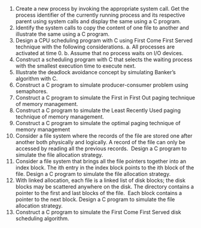 1. Create a new process by invoking the appropriate system call. Get the process identifier of the currently running process and its respective parent using system calls and display the same using a C program.
2. Identify the system calls to copy the content of one file to another and illustrate the same using a C program.
3. Design a CPU scheduling program with C using First Come First Served technique with the following considerations. 
a. All processes are activated at time 0. 
b. Assume that no process waits on I/O devices.
4. Construct a scheduling program with C that selects the waiting process with the smallest execution time to execute next.
5. Illustrate the deadlock avoidance concept by simulating Banker’s algorithm with C. 
6. Construct a C program to simulate producer-consumer problem using semaphores.  
7. Construct a C program to simulate the First in First Out paging technique of memory management.
8. Construct a C program to simulate the Least Recently Used paging technique of memory management.
9. Construct a C program to simulate the optimal paging technique of memory management  
10. Consider a file system where the records of the file are stored one after another both physically and logically. A record of the file can only be accessed by reading all the previous records.  Design a C program to simulate the file allocation strategy.
11. Consider a file system that brings all the file pointers together into an index block. The ith entry in the index block points to the ith block of the file. Design a C program to simulate the file allocation strategy.
12. With linked allocation, each file is a linked list of disk blocks; the disk blocks may be scattered anywhere on the disk. The directory contains a pointer to the first and last blocks of the file.  Each block contains a pointer to the next block. Design a C program to simulate the file allocation strategy.
13. Construct a C program to simulate the First Come First Served disk scheduling algorithm.  
